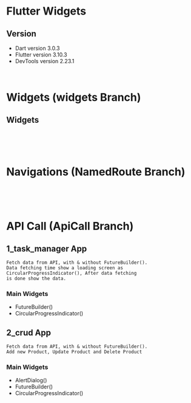 # Flutter Widgets

## Version

-   Dart version 3.0.3
-   Flutter version 3.10.3
-   DevTools version 2.23.1

<br>

# Widgets  (widgets Branch)

## Widgets




<br><br><br>

# Navigations  (NamedRoute Branch)







<br><br><br>

# API Call  (ApiCall Branch)

## 1_task_manager App

    Fetch data from API, with & without FutureBuilder(). 
    Data fetching time show a loading screen as 
    CircularProgressIndicator(), After data fetching 
    is done show the data.

### Main Widgets

-   FutureBuilder()
-   CircularProgressIndicator()


## 2_crud App

    Fetch data from API, with & without FutureBuilder(). 
    Add new Product, Update Product and Delete Product

### Main Widgets

-   AlertDialog()
-   FutureBuilder()
-   CircularProgressIndicator()


